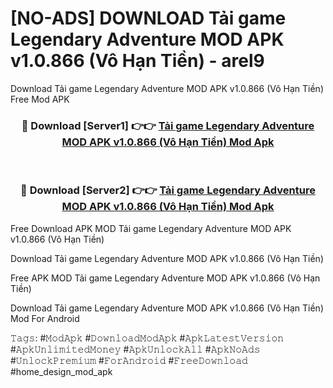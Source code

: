 # [NO-ADS] DOWNLOAD Tải game Legendary Adventure MOD APK v1.0.866 (Vô Hạn Tiền) - arel9
Download Tải game Legendary Adventure MOD APK v1.0.866 (Vô Hạn Tiền) Free Mod APK

<div align="center">
<h3>🔴 Download [Server1] 👉👉 <a href="https://apk-comot.site?title=Tải_game_Legendary_Adventure_MOD_APK_v1.0.866_(Vô_Hạn_Tiền)">Tải game Legendary Adventure MOD APK v1.0.866 (Vô Hạn Tiền) Mod Apk</a></h3><br>

<h3>🔴 Download [Server2] 👉👉 <a href="https://apk-comot.site?title=Tải_game_Legendary_Adventure_MOD_APK_v1.0.866_(Vô_Hạn_Tiền)">Tải game Legendary Adventure MOD APK v1.0.866 (Vô Hạn Tiền) Mod Apk</a></h3>
</div>


Free Download APK MOD Tải game Legendary Adventure MOD APK v1.0.866 (Vô Hạn Tiền)

Download Tải game Legendary Adventure MOD APK v1.0.866 (Vô Hạn Tiền) 

Free APK MOD Tải game Legendary Adventure MOD APK v1.0.866 (Vô Hạn Tiền) 

Download Tải game Legendary Adventure MOD APK v1.0.866 (Vô Hạn Tiền) Mod For Android

𝚃𝚊𝚐𝚜: #𝙼𝚘𝚍𝙰𝚙𝚔 #𝙳𝚘𝚠𝚗𝚕𝚘𝚊𝚍𝙼𝚘𝚍𝙰𝚙𝚔 #𝙰𝚙𝚔𝙻𝚊𝚝𝚎𝚜𝚝𝚅𝚎𝚛𝚜𝚒𝚘𝚗 #𝙰𝚙𝚔𝚄𝚗𝚕𝚒𝚖𝚒𝚝𝚎𝚍𝙼𝚘𝚗𝚎𝚢 #𝙰𝚙𝚔𝚄𝚗𝚕𝚘𝚌𝚔𝙰𝚕𝚕 #𝙰𝚙𝚔𝙽𝚘𝙰𝚍𝚜 #𝚄𝚗𝚕𝚘𝚌𝚔𝙿𝚛𝚎𝚖𝚒𝚞𝚖 #𝙵𝚘𝚛𝙰𝚗𝚍𝚛𝚘𝚒𝚍 #𝙵𝚛𝚎𝚎𝙳𝚘𝚠𝚗𝚕𝚘𝚊𝚍 #home_design_mod_apk